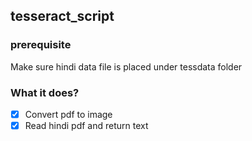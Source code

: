 ## tesseract_script

### prerequisite
Make sure hindi data file is placed under tessdata folder

### What it does?
- [X] Convert pdf to image
- [X] Read hindi pdf and return text